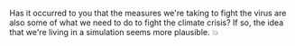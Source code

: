 Has it occurred to you that the measures we're taking to fight the virus are also some of what we need to do to fight the climate crisis? If so, the idea that we're living in a simulation seems more plausible. :boom:
